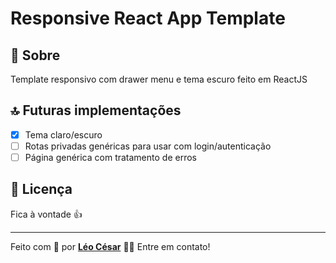 # Responsive React App Template
## :speech_balloon: Sobre

Template responsivo com drawer menu e tema escuro feito em ReactJS


## :top: Futuras implementações

 - [x] Tema claro/escuro
 - [ ] Rotas privadas genéricas para usar com login/autenticação
 - [ ] Página genérica com tratamento de erros

## :blue_book: Licença

Fica à vontade 👍

---

Feito com 💜 por [**Léo César**](https://github.com/leocsar) 👋🏽 Entre em contato!

